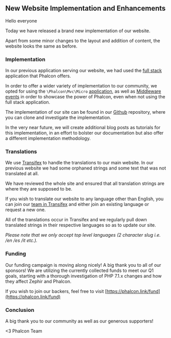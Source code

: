 ## New Website Implementation and Enhancements

Hello everyone

Today we have released a brand new implementation of our website.

Apart from some minor changes to the layout and addition of content, the website looks the same as before.

### Implementation

In our previous application serving our website, we had used the [full stack](https://docs.phalconphp.com/en/latest/reference/applications.html) application that Phalcon offers.

In order to offer a wider variety of implementation to our community, we opted for using the `\Phalcon\Mvc\Micro` [application](https://docs.phalconphp.com/en/latest/reference/micro.html), as well as [Middleware events](https://docs.phalconphp.com/en/latest/reference/micro.html#middleware-events) in order to showcase the power of Phalcon, even when not using the full stack application.

The implementation of our site can be found in our [Github](https://github.com/phalcon/website) repository, where you can clone and investigate the implementation.

In the very near future, we will create additional blog posts as tutorials for this implementation, in an effort to bolster our documentation but also offer a different implementation methodology. 


### Translations

We use [Transifex](https://www.transifex.com/phalcon/) to handle the translations to our main website. In our previous website we had some orphaned strings and some text that was not translated at all.

We have reviewed the whole site and ensured that all translation strings are where they are supposed to be.

If you wish to translate our website to any language other than English, you can join our [team in Transifex](https://www.transifex.com/phalcon/) and either join an existing language or request a new one.

All of the translations occur in Transifex and we regularly pull down translated strings in their respective languages so as to update our site.
 
_Please note that we only accept top level languages (2 character slug i.e. /en /es /it etc.)._
			
### Funding

Our funding campaign is moving along nicely! A big thank you to all of our sponsors! We are utilizing the currently collected funds to meet our Q1 goals, starting with a thorough investigation of PHP 7.1.x changes and how they affect Zephir and Phalcon. 

If you wish to join our backers, feel free to visit [https://phalcon.link/fund](https://phalcon.link/fund)

### Conclusion

A big thank you to our community as well as our generous supporters!


<3 Phalcon Team
